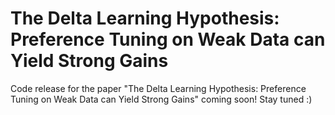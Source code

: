 # The Delta Learning Hypothesis: Preference Tuning on Weak Data can Yield Strong Gains

Code release for the paper "The Delta Learning Hypothesis: Preference Tuning on Weak Data can Yield Strong Gains" coming soon! Stay tuned :)
